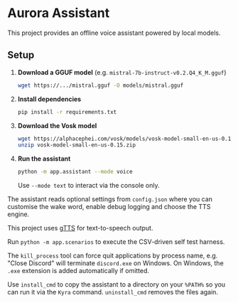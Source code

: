 # Aurora Assistant

This project provides an offline voice assistant powered by local models.

## Setup

1. **Download a GGUF model** (e.g. `mistral-7b-instruct-v0.2.Q4_K_M.gguf`)
   ```bash
   wget https://.../mistral.gguf -O models/mistral.gguf
   ```
2. **Install dependencies**
   ```bash
   pip install -r requirements.txt
   ```
3. **Download the Vosk model**
   ```bash
   wget https://alphacephei.com/vosk/models/vosk-model-small-en-us-0.15.zip
   unzip vosk-model-small-en-us-0.15.zip
   ```
4. **Run the assistant**
   ```bash
   python -m app.assistant --mode voice
   ```
   Use `--mode text` to interact via the console only.

The assistant reads optional settings from `config.json` where you can
customise the wake word, enable debug logging and choose the TTS engine.

This project uses [gTTS](https://gtts.readthedocs.io/) for text-to-speech
output.

Run `python -m app.scenarios` to execute the CSV-driven self test harness.

The `kill_process` tool can force quit applications by process name, e.g.
"Close Discord" will terminate `discord.exe` on Windows. On Windows, the
`.exe` extension is added automatically if omitted.

Use `install_cmd` to copy the assistant to a directory on your `%PATH%` so you
can run it via the `Kyra` command. `uninstall_cmd` removes the files again.

